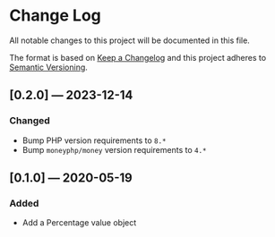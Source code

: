 # Change Log

All notable changes to this project will be documented in this file.

The format is based on [Keep a Changelog](http://keepachangelog.com/en/1.0.0/)
and this project adheres to [Semantic Versioning](http://semver.org/spec/v2.0.0.html).
## [0.2.0] — 2023-12-14

### Changed

- Bump PHP version requirements to `8.*`
- Bump `moneyphp/money` version requirements to `4.*`

## [0.1.0] — 2020-05-19

### Added

- Add a Percentage value object
